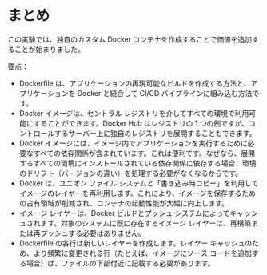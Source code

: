# まとめ

この実験では、独自のカスタム Docker コンテナを作成することで価値を追加することが始まりました。

要点：

- Dockerfile は、アプリケーションの再現可能なビルドを作成する方法と、アプリケーションを Docker と統合して CI/CD パイプラインに組み込む方法です。
- Docker イメージは、セントラル レジストリを介してすべての環境で利用可能にすることができます。Docker Hub はレジストリの 1 つの例ですが、コントロールするサーバー上に独自のレジストリを展開することもできます。
- Docker イメージには、イメージ内でアプリケーションを実行するために必要なすべての依存関係が含まれています。これは便利です。なぜなら、展開するすべての環境にインストールされている依存関係に依存する場合、環境のドリフト（バージョンの違い）を処理する必要がなくなるからです。
- Docker は、ユニオン ファイル システムと「書き込み時コピー」を利用してイメージのレイヤーを再利用します。これにより、イメージを保存するための占有領域が削減され、コンテナの起動性能が大幅に向上します。
- イメージ レイヤーは、Docker ビルドとプッシュ システムによってキャッシュされます。対象のシステムに既に存在するイメージ レイヤーは、再構築または再プッシュする必要はありません。
- Dockerfile の各行は新しいレイヤーを作成します。レイヤー キャッシュのため、より頻繁に変更される行（たとえば、イメージにソース コードを追加する場合）は、ファイルの下部付近に記載する必要があります。
